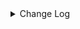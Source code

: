 <details><summary> Change Log </summary>

| Change | Commit | Version |
| --- | --- | --- |
|[Feature][Connector-JDBC] Supprot read Oracle BLOB data as string instead of bytes (#9305)|https://github.com/apache/seatunnel/commit/454a88f81a|2.3.11|
|[Fix][Connector-jdbc] Fix postgresql sink trying to update unique key (#9293) (#9298)|https://github.com/apache/seatunnel/commit/d0c1de8357|2.3.11|
|[Fix][Connector-V2] Fix oceanbase mysql jdbc sink create statement error (#9267)|https://github.com/apache/seatunnel/commit/79f8125ea6|2.3.11|
|[Feature][Transform] Support define sink column type (#9114)|https://github.com/apache/seatunnel/commit/ab7119e507|2.3.11|
|[Feature][Checkpoint] Add check script for source/sink state class serialVersionUID missing (#9118)|https://github.com/apache/seatunnel/commit/4f5adeb1c7|2.3.11|
|[Fix][API] Fixed not invoke the `SinkAggregatedCommitter`&#x27;s init method (#9070)|https://github.com/apache/seatunnel/commit/df0d11d632|2.3.11|
|[Fix][Connector-V2] Fix SqlServer create table when database with dot (#9007)|https://github.com/apache/seatunnel/commit/e09445c789|2.3.11|
|[Fix][Connector-V2][OceanBase] oceanbase vector support simple vector index (#9072)|https://github.com/apache/seatunnel/commit/4140cd1d8f|2.3.11|
|[Improve][Connector-V2] Optimize dialect selection in jdbc (#8820)|https://github.com/apache/seatunnel/commit/92c62c5e63|2.3.11|
|[Fix][JDBC] fix jdbc default connection parameter invalid (#8185)|https://github.com/apache/seatunnel/commit/f85eb78b37|2.3.11|
|[Hotfix][Jdbc] Fix mysql tinyint(1) type mapping for TypeMapper (#9012)|https://github.com/apache/seatunnel/commit/5f85d7668a|2.3.11|
|[Feature][Jdbc] Add String type column split Support by charset-based splitting algorithm (#9002)|https://github.com/apache/seatunnel/commit/dbe41e74cd|2.3.11|
|[Fix][Paimon] nullable and comment attribute was lost during automatic table creation (#9020)|https://github.com/apache/seatunnel/commit/eb54fdd52c|2.3.11|
|[Fix][Connector-JDBC] Fix JDBC driver selection for data source connections (#8986)|https://github.com/apache/seatunnel/commit/a5aafa7301|2.3.11|
|[Improve][Jdbc] Upgrade sap-hana driver from 2.14.7 to 2.23.10 (#9013)|https://github.com/apache/seatunnel/commit/9ba9f169be|2.3.11|
|[Feature][Jdbc] Support sink ddl for sqlserver #8114 (#8936)|https://github.com/apache/seatunnel/commit/30aa485b38|2.3.10|
|[Fix][Connector-V2] Fix parse SqlServer JDBC Url error (#8784)|https://github.com/apache/seatunnel/commit/373d2162d3|2.3.10|
|[Improve][Jdbc] Support upsert for opengauss (#8627)|https://github.com/apache/seatunnel/commit/56110bf392|2.3.10|
|[Improve][Jdbc] Remove useless utils. (#8793)|https://github.com/apache/seatunnel/commit/36a7533e85|2.3.10|
|[Improve][Jdbc] Improve catalog connection cache (#8626)|https://github.com/apache/seatunnel/commit/6205065b25|2.3.10|
|[Fix][Connector-V2] Fix jdbc sink statement buffer wrong time to clear (#8653)|https://github.com/apache/seatunnel/commit/cf35eecdfc|2.3.10|
|[Feature][Jdbc] Support sink ddl for dameng (#8380)|https://github.com/apache/seatunnel/commit/5ff3427428|2.3.10|
|[Improve] restruct connector common options (#8634)|https://github.com/apache/seatunnel/commit/f3499a6eeb|2.3.10|
|[Improve][Jdbc] Remove oracle &#x27;v$database&#x27; query (#8571)|https://github.com/apache/seatunnel/commit/3cf09f61ca|2.3.10|
|[Fix] [Connector-V2] Postgres support for multiple primary keys (#8526)|https://github.com/apache/seatunnel/commit/04db40d973|2.3.10|
|[Feature][JDBC source] pg support char types (#8420)|https://github.com/apache/seatunnel/commit/776ac94478|2.3.9|
|[Feature][Jdbc] Support sink ddl for postgresql (#8276)|https://github.com/apache/seatunnel/commit/353bbd21a1|2.3.9|
|[Feature][Connector-V2] Support the jdbc connector for highgo db (#8282)|https://github.com/apache/seatunnel/commit/aa381cbfb4|2.3.9|
|[Improve][Jdbc] Support nvarchar in dm (#8270)|https://github.com/apache/seatunnel/commit/2f1c54ee2e|2.3.9|
|[Improve][Connector-v2] Use regex to match filedName placeholders in jdbc sink (#8222)|https://github.com/apache/seatunnel/commit/c02d4fed36|2.3.9|
|[Improve][Connector-V2] Support read comment when jdbc dialect without catalog (#8196)|https://github.com/apache/seatunnel/commit/567cd54de5|2.3.9|
|[Improve][Connector-V2] The interface supports jdbc respects the target database field type (#8031)|https://github.com/apache/seatunnel/commit/1de056a9a4|2.3.9|
|[Improve][dist]add shade check rule (#8136)|https://github.com/apache/seatunnel/commit/51ef800016|2.3.9|
|[Improve][Jdbc] Improve ddl write validate (#8158)|https://github.com/apache/seatunnel/commit/9cdaacddd9|2.3.9|
|[Feature][Jdbc] Add Jdbc default dialect for all jdbc series database without dialect (#8132)|https://github.com/apache/seatunnel/commit/399eabcd3f|2.3.9|
|[Improve][Jdbc] Refactor ddl change (#8134)|https://github.com/apache/seatunnel/commit/e1f0a238f7|2.3.9|
|[Feature][Core] Rename `result_table_name`/`source_table_name` to `plugin_input/plugin_output` (#8072)|https://github.com/apache/seatunnel/commit/c7bbd322db|2.3.9|
|[Improve][Connector-V2] Improve schema evolution on column insert after for mysql-jdbc (#8017)|https://github.com/apache/seatunnel/commit/3fb05da365|2.3.9|
|[Feature][Core] Support cdc task ddl restore for zeta (#7463)|https://github.com/apache/seatunnel/commit/8e322281ed|2.3.9|
|[Feature][transform] transform support explode (#7928)|https://github.com/apache/seatunnel/commit/132278c06a|2.3.9|
|[Feature][Connector-v2] Support schema evolution for Oracle connector (#7908)|https://github.com/apache/seatunnel/commit/79406bcc2f|2.3.9|
|[Improve][Connector-V2] Improve jdbc merge table from path and query when type is decimal (#7917)|https://github.com/apache/seatunnel/commit/8baa012ced|2.3.9|
|[Fix][Connector-V2] Fix hana type loss of precision (#7912)|https://github.com/apache/seatunnel/commit/18dcca36cd|2.3.9|
|[Feature][Connector-V2] Jdbc DB2 support upsert SQL  (#7879)|https://github.com/apache/seatunnel/commit/139919334d|2.3.9|
|[Improve][Jdbc] Optimize index name conflicts when create table for postgresql (#7875)|https://github.com/apache/seatunnel/commit/312ee866fb|2.3.9|
|[Improve][Jdbc] Support postgresql inet type. (#7820)|https://github.com/apache/seatunnel/commit/25b68b3623|2.3.9|
|[Fix][Connector-V2]Oceanbase vector database is added as the source server (#7832)|https://github.com/apache/seatunnel/commit/258f931765|2.3.9|
|[Feature][connector-v2]Support opengauss jdbc connnector using opengauss driver. (#7622)|https://github.com/apache/seatunnel/commit/bbf643772e|2.3.9|
|[Improve][Jdbc] Support save mode for the sink of jdbc-dm (#7814)|https://github.com/apache/seatunnel/commit/b87d732c81|2.3.9|
|[Feature][Restapi] Allow metrics information to be associated to logical plan nodes (#7786)|https://github.com/apache/seatunnel/commit/6b7c53d03c|2.3.9|
|[Feature][Connector-V2] SqlServer support user-defined type (#7706)|https://github.com/apache/seatunnel/commit/fb89033273|2.3.8|
|[Hotfix][CDC] Fix ddl duplicate execution error when config multi_table_sink_replica (#7634)|https://github.com/apache/seatunnel/commit/23ab3edbbb|2.3.8|
|[Feature][Connector-Paimon] Support dynamic bucket splitting improves Paimon writing efficiency (#7335)|https://github.com/apache/seatunnel/commit/bc0326cba8|2.3.8|
|[Fix][Connector-V2] Fix jdbc test case failed (#7690)|https://github.com/apache/seatunnel/commit/4f5d27f625|2.3.8|
|[Improve][Jdbc] Jdbc truncate table should check table not database (#7654)|https://github.com/apache/seatunnel/commit/0c0eb7e41b|2.3.8|
|[Feature][Connector-V2] jdbc saphana source tablepath support view and  synonym (#7670)|https://github.com/apache/seatunnel/commit/7e0c20a488|2.3.8|
|[Fix][Connector-v2] Throw Exception in sql query for JdbcCatalog in table or db exists query (#7651)|https://github.com/apache/seatunnel/commit/70ec59ce0e|2.3.8|
|[Fix][JDBC] Fix starrocks jdbc dialect catalog conflict with starrocks connector (#7578)|https://github.com/apache/seatunnel/commit/020aab422e|2.3.8|
|[Feature] Support tidb cdc connector source #7199 (#7477)|https://github.com/apache/seatunnel/commit/87ec786bd6|2.3.8|
|[bugfix] fix oracle query table length (#7627)|https://github.com/apache/seatunnel/commit/2e002ce09b|2.3.8|
|[Hotfix][Connector-v2] Fix the NullPointerException for jdbc oracle which used the table_list (#7544)|https://github.com/apache/seatunnel/commit/555028217a|2.3.8|
|[Improve][Connector-v2] Support mysql 8.1/8.2/8.3 for jdbc (#7530)|https://github.com/apache/seatunnel/commit/657fe69b26|2.3.8|
|[Improve][Connector-v2] Release resource in closeStatements even exception occurred in executeBatch (#7533)|https://github.com/apache/seatunnel/commit/590f7d110d|2.3.8|
|[Fix][Connector-V2] Fix jdbc query sql can not get table path (#7484)|https://github.com/apache/seatunnel/commit/8e0ca8f725|2.3.8|
|[Feature][Connector-V2] Add `decimal_type_narrowing` option in jdbc (#7461)|https://github.com/apache/seatunnel/commit/696f2948fa|2.3.8|
|[Improve][Connector-V2] update vectorType (#7446)|https://github.com/apache/seatunnel/commit/1bba72385b|2.3.8|
|[Improve][API] Move catalog open to SaveModeHandler (#7439)|https://github.com/apache/seatunnel/commit/8c2c5c79a1|2.3.8|
|[FIX][E2E]Modify the OceanBase test case to the latest imageChange image (#7452)|https://github.com/apache/seatunnel/commit/6abb83deab|2.3.8|
|[Feature][Connector-V2][OceanBase] Support vector types on OceanBase (#7375)|https://github.com/apache/seatunnel/commit/a6b188d552|2.3.8|
|[Improve][Connector-V2] Remove system table limit (#7391)|https://github.com/apache/seatunnel/commit/adf888e008|2.3.8|
|[Fix] Fix oracle sample data from column error (#7340)|https://github.com/apache/seatunnel/commit/2130e0d5ad|2.3.8|
|[Improve][Connector-V2] Close all ResultSet after used (#7389)|https://github.com/apache/seatunnel/commit/853e973212|2.3.8|
|[Hotifx][Jdbc] Fix MySQL unsupport &#x27;ZEROFILL&#x27; column type (#7407)|https://github.com/apache/seatunnel/commit/7130382123|2.3.8|
|[Improvement] add starrocks jdbc dialect (#7294)|https://github.com/apache/seatunnel/commit/b5140f598e|2.3.8|
|[Hotfix][Connector] Fix jdbc compile error (#7359)|https://github.com/apache/seatunnel/commit/2769ed5029|2.3.7|
|[Fix][Connector-V2][OceanBase] Remove OceanBase catalog&#x27;s dependency on mysql driver (#7311)|https://github.com/apache/seatunnel/commit/3130ae089e|2.3.7|
|[Improve][Jdbc] Skip all index when auto create table to improve performance of write (#7288)|https://github.com/apache/seatunnel/commit/dc3c23981b|2.3.7|
|[Improve][Jdbc] Remove MysqlType references in JdbcDialect (#7333)|https://github.com/apache/seatunnel/commit/16eeb1c123|2.3.7|
|[Improve][Jdbc] Merge user config primary key when create table (#7313)|https://github.com/apache/seatunnel/commit/819c685651|2.3.7|
|[Improve][Connector-v2] Optimize the way of databases and tables are checked for existence (#7261)|https://github.com/apache/seatunnel/commit/f012b2a6f0|2.3.7|
|[Feature][Jdbc] Support hive compatibleMode add inceptor dialect (#7262)|https://github.com/apache/seatunnel/commit/31e59cdf82|2.3.6|
|[Improve][Connector-v2] Optimize the count table rows for jdbc-oracle and oracle-cdc (#7248)|https://github.com/apache/seatunnel/commit/0d08b20061|2.3.6|
|[Feature][Core] Support using upstream table placeholders in sink options and auto replacement (#7131)|https://github.com/apache/seatunnel/commit/c4ca74122c|2.3.6|
|[Fix] Fix Hana type converter decimal scale is 0 convert to int error (#7167)|https://github.com/apache/seatunnel/commit/6e33a97c86|2.3.6|
|[Improve][Jdbc] Support write unicode text into sqlserver (#7159)|https://github.com/apache/seatunnel/commit/e44e8b93bc|2.3.6|
|[Improve][Jdbc] Remove user info in catalog-table options (#7178)|https://github.com/apache/seatunnel/commit/4e001be25c|2.3.6|
|[Improve][connector-v2-jdbc-mysql] Add support for MySQL 8.4 (#7151)|https://github.com/apache/seatunnel/commit/dbdbdf015b|2.3.6|
|[Feature][Connector-V2] Support jdbc hana catalog and type convertor (#6950)|https://github.com/apache/seatunnel/commit/d663398739|2.3.6|
|[Improve] Change catalog table log to debug level (#7136)|https://github.com/apache/seatunnel/commit/b111d2f843|2.3.6|
|[Improve][Connector-V2] Support schema evolution for mysql-cdc and mysql-jdbc (#6929)|https://github.com/apache/seatunnel/commit/cf91e51fc7|2.3.6|
|[connector-jdbc][bugfix] fix sqlServer create table comment special string bug (#7024)|https://github.com/apache/seatunnel/commit/403564db13|2.3.6|
|[bugfix] fix pgsql create table comment special string bug (#7022)|https://github.com/apache/seatunnel/commit/9fe844f62a|2.3.6|
|[connector-jdbc][bugfix] fix oracle create table comment special string bug (#7012)|https://github.com/apache/seatunnel/commit/a9e0f67873|2.3.6|
|[bugfix] fix mysql create table comment special string bug (#6998)|https://github.com/apache/seatunnel/commit/904e9cf785|2.3.6|
|[Improve][[Jdbc]sink sql support custom field.(#6515) (#6525)|https://github.com/apache/seatunnel/commit/ef3e61dbc4|2.3.6|
|[Feature][Jdbc] Support redshift catalog (#6992)|https://github.com/apache/seatunnel/commit/8d5cbcee74|2.3.6|
|[Improve][Connector-V2] Clean key name in catalog table (#6942)|https://github.com/apache/seatunnel/commit/a399ef48c6|2.3.6|
|[Improve][Zeta] Move SaveMode behavior to master (#6843)|https://github.com/apache/seatunnel/commit/80cf91318d|2.3.6|
|[Improve][Jdbc] Quotes the identifier for table path (#6951)|https://github.com/apache/seatunnel/commit/d70ec61f35|2.3.6|
|[Hotfix][Jdbc] Fix oracle savemode create table (#6651)|https://github.com/apache/seatunnel/commit/4b6c13e8fc|2.3.6|
|[Improve][JDBC Source] Fix Split can not be cancel (#6825)|https://github.com/apache/seatunnel/commit/ee3b7c3723|2.3.6|
|[Feature][Doris] Add Doris type converter (#6354)|https://github.com/apache/seatunnel/commit/5189991843|2.3.6|
|[Hotfix][Jdbc/CDC] Fix postgresql uuid type in jdbc read (#6684)|https://github.com/apache/seatunnel/commit/868ba4d7c7|2.3.6|
|[Improve][Connector] Add some sqlserver IDENTITY type for catalog (#6822)|https://github.com/apache/seatunnel/commit/f698396555|2.3.6|
|[Feature][Jdbc] Support the jdbc connector for InterSystems IRIS (#6797)|https://github.com/apache/seatunnel/commit/46600969bb|2.3.6|
|[Fix][MySQL]: Fix MySqlTypeConverter could not be instantiated (#6781)|https://github.com/apache/seatunnel/commit/a5609d600e|2.3.6|
|[Hotfix][Jdbc] Fix table/query columns order merge for jdbc catalog (#6771)|https://github.com/apache/seatunnel/commit/df1954d520|2.3.6|
|[Fix] Fix Oracle type converter handle negative scale in number type (#6758)|https://github.com/apache/seatunnel/commit/6d710690c5|2.3.6|
|[Improve][mysql-cdc] Support mysql 5.5 versions (#6710)|https://github.com/apache/seatunnel/commit/058f5594a3|2.3.6|
|[Improve][Jdbc] Add quote identifier for sql (#6669)|https://github.com/apache/seatunnel/commit/849d748d3d|2.3.5|
|[Improve][Jdbc] Increase tyepe converter when auto creating tables (#6617)|https://github.com/apache/seatunnel/commit/cc660206d8|2.3.5|
|[feature][connector-v2] add xugudb connector (#6561)|https://github.com/apache/seatunnel/commit/80f392afbb|2.3.5|
|[Hotfix] Fix DEFAULT TABLE problem (#6352)|https://github.com/apache/seatunnel/commit/cdb1856e84|2.3.5|
|[Improve] Improve MultiTableSinkWriter prepare commit performance (#6495)|https://github.com/apache/seatunnel/commit/2086b0e8a6|2.3.5|
|[Improve][JDBC] Optimized code style for getting jdbc field types (#6583)|https://github.com/apache/seatunnel/commit/ddca95f32c|2.3.5|
|[Improve] Add SaveMode log of process detail (#6375)|https://github.com/apache/seatunnel/commit/b0d70ce224|2.3.5|
|[Improve][Jdbc] Support custom case-sensitive config for dameng (#6510)|https://github.com/apache/seatunnel/commit/d6dcb03bf3|2.3.5|
|feat: jdbc support copy in statement. (#6443)|https://github.com/apache/seatunnel/commit/ca4a65fc00|2.3.5|
|[Improve][Jdbc] Using varchar2 datatype store string in oracle (#6392)|https://github.com/apache/seatunnel/commit/14405fa8d4|2.3.5|
|[Improve][API] Unify type system api(data &amp; type) (#5872)|https://github.com/apache/seatunnel/commit/b38c7edcc9|2.3.5|
|Fix Jdbc sink target table name error (#6269)|https://github.com/apache/seatunnel/commit/2f62235e38|2.3.4|
|[Improve][JDBC] Use PreparedStatement to sample data from column (#6242)|https://github.com/apache/seatunnel/commit/bd0e66d533|2.3.4|
|[Improve][JDBC-sink] Improve query Approximate Total Row Count of a Table (#5972)|https://github.com/apache/seatunnel/commit/8156036a2f|2.3.4|
|[Feature][JDBC、CDC] Support Short and Byte Type in spliter (#6027)|https://github.com/apache/seatunnel/commit/6f8d0a5040|2.3.4|
|[Improve] Support `int identity` type in sql server (#6186)|https://github.com/apache/seatunnel/commit/1a8da1c843|2.3.4|
|[Bugfix][JDBC、CDC] Fix Spliter Error in Case of Extensive Duplicate Data (#6026)|https://github.com/apache/seatunnel/commit/635c24e8b2|2.3.4|
| [Feature][Connector-V2][Postgres-cdc]Support for Postgres cdc (#5986)|https://github.com/apache/seatunnel/commit/97438b9402|2.3.4|
|Add date type and float type column split support (#6160)|https://github.com/apache/seatunnel/commit/b9a62e5c3f|2.3.4|
|[Improve] Extend `SupportResourceShare` to spark/flink (#5847)|https://github.com/apache/seatunnel/commit/c69da93b87|2.3.4|
|[Feature] Support `uuid` in postgres jdbc (#6185)|https://github.com/apache/seatunnel/commit/f56855098b|2.3.4|
|[Feature][Connector-V2][Oracle-cdc]Support for oracle cdc (#5196)|https://github.com/apache/seatunnel/commit/aaef22b31b|2.3.4|
|[Feature][Connector] update pgsql catalog for save mode (#6080)|https://github.com/apache/seatunnel/commit/84ce516929|2.3.4|
|[Hotfix][Jdbc] Fix dameng catalog query table sql (#6141)|https://github.com/apache/seatunnel/commit/413fa74500|2.3.4|
|[improve][catalog-postgres] Improve get column sql compatibility (#5664)|https://github.com/apache/seatunnel/commit/23ce592ad2|2.3.4|
|[Feature][Connector] update oracle catalog for save mode (#6092)|https://github.com/apache/seatunnel/commit/dfbf92769c|2.3.4|
|[Feature][Connectors-V2][Jdbc] Supports Sqlserver Niche Data Types (#6122)|https://github.com/apache/seatunnel/commit/6673f6f771|2.3.4|
|[Improve][Connector-V2][Jdbc] Shade hikari in jdbc connector (#6116)|https://github.com/apache/seatunnel/commit/dd698c95bf|2.3.4|
|[Feature][Connector] update sqlserver catalog for save mode (#6086)|https://github.com/apache/seatunnel/commit/edcaacecb1|2.3.4|
|[Feature][Connector-V2][PostgresSql] add JDBC source support string type as partition key (#6079)|https://github.com/apache/seatunnel/commit/3522eb157c|2.3.4|
|[Hotfix][Jdbc] Fix jdbc setFetchSize error (#6005)|https://github.com/apache/seatunnel/commit/d41af8a6ed|2.3.4|
|Support using multiple hadoop account (#5903)|https://github.com/apache/seatunnel/commit/d69d88d1aa|2.3.4|
|[Feature] Add unsupported datatype check for all catalog (#5890)|https://github.com/apache/seatunnel/commit/b9791285a0|2.3.4|
|[Hotfix][Split] Fix split key not support BigInteger type|https://github.com/apache/seatunnel/commit/5adf5d2b9a|2.3.4|
|[Improve] Replace SeaTunnelRowType with TableSchema in the JdbcRowConverter|https://github.com/apache/seatunnel/commit/1cc1b1b8cd|2.3.4|
|[Hotfix][Jdbc] Fix cdc updates were not filtering same primary key (#5923)|https://github.com/apache/seatunnel/commit/38d3b85814|2.3.4|
|[Improve]Change System.out.println to log output. (#5912)|https://github.com/apache/seatunnel/commit/bbedb07a9c|2.3.4|
|[Bug] Fix Hive-Jdbc use krb5 overwrite kerberosKeytabPath (#5891)|https://github.com/apache/seatunnel/commit/f0b6092c15|2.3.4|
|Reduce the time cost of getCatalogTable in jdbc (#5908)|https://github.com/apache/seatunnel/commit/51a3737578|2.3.4|
|[Improve] Improve Jdbc connector error message when datatype unsupported (#5864)|https://github.com/apache/seatunnel/commit/69f79af3a4|2.3.4|
|[Improve] Rename `getCountSql` to `getExistDataSql` (#5838)|https://github.com/apache/seatunnel/commit/2233b3a381|2.3.4|
|[Fix] Fix read from Oracle Date type value lose time (#5814)|https://github.com/apache/seatunnel/commit/2d704e36bd|2.3.4|
|[Improve][JdbcSource] Optimize catalog-table metadata merge logic (#5828)|https://github.com/apache/seatunnel/commit/7d8028a60b|2.3.4|
|[Improve][Common] Introduce new error define rule (#5793)|https://github.com/apache/seatunnel/commit/9d1b2582b2|2.3.4|
|[Feature][Hive JDBC Source] Support Hive JDBC Source Connector (#5424)|https://github.com/apache/seatunnel/commit/a64e177d06|2.3.4|
|[Improve] Remove use `SeaTunnelSink::getConsumedType` method and mark it as deprecated (#5755)|https://github.com/apache/seatunnel/commit/8de7408100|2.3.4|
|[Improve][Connector] Add field name to `DataTypeConvertor` to improve error message (#5782)|https://github.com/apache/seatunnel/commit/ab60790f0d|2.3.4|
|[Feature][Oracle] Support XMLTYPE data integration #5716 (#5723)|https://github.com/apache/seatunnel/commit/620f081adb|2.3.4|
|[Fix] Fix Postgres create table test case failed (#5778)|https://github.com/apache/seatunnel/commit/b98b6bcee3|2.3.4|
|[Improve][Jdbc] Fix database identifier (#5756)|https://github.com/apache/seatunnel/commit/dbfc8a670a|2.3.4|
|[Fix] Fix PG will not create index when using auto create table #5721|https://github.com/apache/seatunnel/commit/e5fd88dbe7|2.3.4|
|[Improve] Remove all useless `prepare`, `getProducedType` method (#5741)|https://github.com/apache/seatunnel/commit/ed94fffbb9|2.3.4|
|[feature][connector-jdbc]Add Save Mode function and Connector-JDBC (MySQL) connector has been realized (#5663)|https://github.com/apache/seatunnel/commit/eff17ccbe5|2.3.4|
|[Bug] [connector-jdbc] Nullable Column source have null data could be unexpected results. (#5560)|https://github.com/apache/seatunnel/commit/3f429e1f0a|2.3.4|
|[Improve] Add default implement for `SeaTunnelSink::setTypeInfo` (#5682)|https://github.com/apache/seatunnel/commit/86cba87450|2.3.4|
|[BUG][Connector-V2][Jdbc] support postgresql xml type  (#5724)|https://github.com/apache/seatunnel/commit/5f5d4da13f|2.3.4|
|[Improve][E2E][Jdbc] Enable IT case for Oceanbase Mysql mode (#5697)|https://github.com/apache/seatunnel/commit/879c2aa07c|2.3.4|
|[Feature][Jdbc] Support read multiple tables (#5581)|https://github.com/apache/seatunnel/commit/33fa8ff248|2.3.4|
|[Feature] Support multi-table sink (#5620)|https://github.com/apache/seatunnel/commit/81ac173189|2.3.4|
|[Improve] Remove catalog tag for config file (#5645)|https://github.com/apache/seatunnel/commit/dc509aa080|2.3.4|
|[Feature][Jdbc] Supporting more ways to configure connection parameters. (#5388)|https://github.com/apache/seatunnel/commit/d31e9478f7|2.3.4|
|[Feature][Connector-V2][Jdbc] Add OceanBase catalog (#5439)|https://github.com/apache/seatunnel/commit/cd4b7ff7d2|2.3.4|
|[BUGFIX][Catalog] oracle catalog create table repeat and oracle pg null point (#5517)|https://github.com/apache/seatunnel/commit/103da931f3|2.3.4|
|Support config column/primaryKey/constraintKey in schema (#5564)|https://github.com/apache/seatunnel/commit/eac76b4e50|2.3.4|
|[Improve] Refactor CatalogTable and add `SeaTunnelSource::getProducedCatalogTables` (#5562)|https://github.com/apache/seatunnel/commit/41173357f8|2.3.4|
|[Feature][Jdbc] Add Dameng catalog (#5451)|https://github.com/apache/seatunnel/commit/c23070919c|2.3.4|
|[Feature] Add tidb datatype convertor (#5440)|https://github.com/apache/seatunnel/commit/61391bda9f|2.3.4|
|[Feature][Connector-V2]  jdbc connector supports Kingbase database (#4803)|https://github.com/apache/seatunnel/commit/9538567159|2.3.4|
|[Feature][Catalog] Catalog add Case Conversion Definition (#5328)|https://github.com/apache/seatunnel/commit/7b5b28bdbe|2.3.4|
|[Feature][Jdbc] Jdbc database support identifier (#5089)|https://github.com/apache/seatunnel/commit/38b6d6e4bb|2.3.4|
|[Improve][Connector-v2][Jdbc] Refactor AbstractJdbcCatalog (#5096)|https://github.com/apache/seatunnel/commit/dde3104f76|2.3.4|
|[Improve][CheckStyle] Remove useless &#x27;SuppressWarnings&#x27; annotation of checkstyle. (#5260)|https://github.com/apache/seatunnel/commit/51c0d709ba|2.3.4|
|[Hotfix] Fix com.google.common.base.Preconditions to seatunnel shade one (#5284)|https://github.com/apache/seatunnel/commit/ed5eadcf73|2.3.3|
|[bug][jdbc][oracle]Fix the Oracle number type mapping problem (#5209)|https://github.com/apache/seatunnel/commit/9d3c3de90d|2.3.3|
|[BUG][Connector-V2][Jdbc] support postgresql json type  (#5194)|https://github.com/apache/seatunnel/commit/7a862d14b7|2.3.3|
|[Improve] [Connector-V2] Remove scheduler in JDBC sink #4736 (#5168)|https://github.com/apache/seatunnel/commit/3b0a393145|2.3.3|
|[CI] Split updated modules integration test for part 5 (#5208)|https://github.com/apache/seatunnel/commit/18f14d6087|2.3.3|
|[Bug] [connector-v2] PostgreSQL versions below 9.5 are compatible use cdc sync problem (#5120)|https://github.com/apache/seatunnel/commit/9af696a1dd|2.3.3|
|[Improve][Connector-v2][Jdbc]  check url not null throw friendly message (#5097)|https://github.com/apache/seatunnel/commit/b0815f2a95|2.3.3|
|[Feature][Catalog] Add JDBC Catalog auto create table (#4917)|https://github.com/apache/seatunnel/commit/63eb137671|2.3.3|
|[Feature][CDC] Support tables without primary keys (with unique keys) (#163) (#5150)|https://github.com/apache/seatunnel/commit/32b7f2b690|2.3.3|
|[Hotfix][Connector][Jdbc] Fix the problem of JdbcOutputFormat database connection leak (#4802)|https://github.com/apache/seatunnel/commit/4cc10e83e7|2.3.3|
|[Feature][JDBC Sink] Add DM upsert support (#5073)|https://github.com/apache/seatunnel/commit/5e8d982e25|2.3.3|
|[Improve] Improve savemode api (#4767)|https://github.com/apache/seatunnel/commit/4acd370d48|2.3.3|
|[Feature][Connector-V2] JDBC source support string type as partition key (#4947)|https://github.com/apache/seatunnel/commit/d1d2677658|2.3.3|
|[Feature][Connector-V2][Jdbc] Add oceanbase dialect factory (#4989)|https://github.com/apache/seatunnel/commit/7ba11cecdf|2.3.3|
|Fix XA Transaction bug (#5020)|https://github.com/apache/seatunnel/commit/852fe104bc|2.3.3|
|[Improve][CDC]Remove  driver for cdc connector (#4952)|https://github.com/apache/seatunnel/commit/b65f40c3c9|2.3.3|
|[Improve] Documentation and partial word optimization. (#4936)|https://github.com/apache/seatunnel/commit/6e8de0e2a6|2.3.3|
|[Improve][Connector-V2][Jdbc-Source] Support for Decimal types as splict keys  (#4634)|https://github.com/apache/seatunnel/commit/d56bb1ba1c|2.3.3|
|[Bugfix][zeta] Fix the deadlock issue with JDBC driver loading (#4878)|https://github.com/apache/seatunnel/commit/c30a2a1b1c|2.3.2|
|[Hotfix][Jdbc] Fix XA DataSource crash(Oracle/Dameng/SqlServer) (#4866)|https://github.com/apache/seatunnel/commit/bde19b6377|2.3.2|
|[Feature][Connector-v2] Add Snowflake Source&amp;Sink connector (#4470)|https://github.com/apache/seatunnel/commit/06c59a25f3|2.3.2|
|[Hotfix][Connector-V2][Jdbc] Fix the error of extracting primary key column in sink (#4815)|https://github.com/apache/seatunnel/commit/0eff3aeed0|2.3.2|
|[Hotfix][Connector][Jdbc] Fix reconnect throw close statement exception (#4801)|https://github.com/apache/seatunnel/commit/ea3bc1a673|2.3.2|
|[Hotfix][Connector][Jdbc] Fix sqlserver system table case sensitivity (#4806)|https://github.com/apache/seatunnel/commit/2ca7426d22|2.3.2|
|[Hotfix][Jdbc][Oracle] Fix oracle sql table identifier (#4754)|https://github.com/apache/seatunnel/commit/84cb51ff83|2.3.2|
|[Improve][Jdbc] Populate primary key when jdbc sink is created using CatalogTable (#4755)|https://github.com/apache/seatunnel/commit/4af3bf9015|2.3.2|
|[Feature][PostgreSQL-jdbc] Supports GEOMETRY data type for PostgreSQL… (#4673)|https://github.com/apache/seatunnel/commit/a5af4d9b6e|2.3.2|
|[Improve][Core] Add check of sink and source config to avoid null pointer exception. (#4734)|https://github.com/apache/seatunnel/commit/8f66ce96cb|2.3.2|
|[Hotfix][JDBC-SINK] Fix TiDBCatalog without open (#4718)|https://github.com/apache/seatunnel/commit/34a7f3eaa4|2.3.2|
|[Feature][E2E] Add mysql-cdc e2e testcase (#4639)|https://github.com/apache/seatunnel/commit/87001dfd16|2.3.2|
|[Hotfix][JDBC Sink] Fix JDBC Sink oom bug (#4690)|https://github.com/apache/seatunnel/commit/08b6f992aa|2.3.2|
|Improve the option rule for jdbc sink (#4694)|https://github.com/apache/seatunnel/commit/a6b3704414|2.3.2|
|[feature][catalog] Support for multiplexing connections (#4550)|https://github.com/apache/seatunnel/commit/41277d7f78|2.3.2|
|[Bugfix][Jdbc-Mysql Mysql-CDC] Fix MySQL BIT type incorrectly converted to Boolean type (#4671)|https://github.com/apache/seatunnel/commit/89b0099ff4|2.3.2|
|[Hotfix][Jdbc[SqlServer] Fix sqlserver jdbc url parse (#4697)|https://github.com/apache/seatunnel/commit/b24c3226ec|2.3.2|
|Revert &quot;[Improve][Catalog] refactor catalog (#4540)&quot; (#4628)|https://github.com/apache/seatunnel/commit/2d1933195d|2.3.2|
|[Feature][Connector][Jdbc] Add DataTypeConvertor for JDBC-Postgres (#4575)|https://github.com/apache/seatunnel/commit/91f5125976|2.3.2|
|[Improve][Catalog] refactor catalog (#4540)|https://github.com/apache/seatunnel/commit/b0a701cb83|2.3.2|
|[Bug] [JDBC Source] fix split exception when source table is empty (#4570)|https://github.com/apache/seatunnel/commit/c73b9331ce|2.3.2|
|[Feature][Connector][Jdbc] Add vertica connector. (#4303)|https://github.com/apache/seatunnel/commit/e6b4f98721|2.3.2|
|[Hotfix][Catalog] Filter out unavailable constrain keys (#4557)|https://github.com/apache/seatunnel/commit/5e5859546a|2.3.2|
|[Hotfix][Connector-V2][Jdbc] Simple sql has the highest priority (#4548)|https://github.com/apache/seatunnel/commit/74d4d24858|2.3.2|
|[Improve][Connector-V2][Jdbc] Jdbc source supports factory SPI (#4264)|https://github.com/apache/seatunnel/commit/a97f33797d|2.3.2|
|[Jdbc][Chore] improve the exception message when primary key not found in row (#4474)|https://github.com/apache/seatunnel/commit/06fa850da9|2.3.2|
|[hotfix][JDBC] Fix the table name is not automatically obtained when multiple tables (#4514)|https://github.com/apache/seatunnel/commit/c84d6f8d11|2.3.2|
|[Chore][Jdbc] add the log for sql and update some style (#4475)|https://github.com/apache/seatunnel/commit/a9e6503045|2.3.2|
|[Hotfix][Connector-V2][Jdbc] Set default value to false of JdbcOption: generate_sink_sql (#4471)|https://github.com/apache/seatunnel/commit/7da11c2f44|2.3.2|
|[feature][jdbc][TiDB] add TiDB catalog (#4438)|https://github.com/apache/seatunnel/commit/9a32db6fc0|2.3.2|
|[Hotfix][Connector] Fix sqlserver catalog (#4441)|https://github.com/apache/seatunnel/commit/8540c7f9f3|2.3.2|
|[Feature][CDC][SqlServer] Support multi-table read (#4377)|https://github.com/apache/seatunnel/commit/c4e3f2dc03|2.3.2|
|[Improve][JdbcSink]Fix connection failure caused by connection timeout. (#4322)|https://github.com/apache/seatunnel/commit/e1f6d3b3fd|2.3.2|
|[Hotfix][Connector-V2][Jdbc] Field aliases are not supported in the query of jdbc source. (#4158) (#4210)|https://github.com/apache/seatunnel/commit/3d7ff831f9|2.3.1|
|Change file type to file_format_type in file source/sink (#4249)|https://github.com/apache/seatunnel/commit/973a2fae3c|2.3.1|
|Change redshift type to lowercase (#4248)|https://github.com/apache/seatunnel/commit/10447ae103|2.3.1|
|Add redshift datatype convertor (#4245)|https://github.com/apache/seatunnel/commit/b19011517f|2.3.1|
|[improve][zeta] fix zeta bugs|https://github.com/apache/seatunnel/commit/3a82e8b39f|2.3.1|
|[Improve] Support MySqlCatalog Use JDBC URL With Custom Suffix|https://github.com/apache/seatunnel/commit/210d0ff1f8|2.3.1|
|[hotfix] fixed jdbc IT error|https://github.com/apache/seatunnel/commit/dd20af0a9e|2.3.1|
|Merge branch &#x27;dev&#x27; into merge/cdc|https://github.com/apache/seatunnel/commit/4324ee1912|2.3.1|
|[Improve][Project] Code format with spotless plugin.|https://github.com/apache/seatunnel/commit/423b583038|2.3.1|
|[improve][jdbc] use ReadonlyConfig instead of Config (#4236)|https://github.com/apache/seatunnel/commit/c90c58e243|2.3.1|
|[Improve][Jdbc-sink] add database field to sink config (#4199)|https://github.com/apache/seatunnel/commit/ec368902f4|2.3.1|
|[improve][jdbc] Reduce jdbc options configuration (#4218)|https://github.com/apache/seatunnel/commit/ddd8f808b5|2.3.1|
|Fix mysql get default value (#4204)|https://github.com/apache/seatunnel/commit/6848434f2d|2.3.1|
|[hotfix][zeta] fix zeta multi-table parser error (#4193)|https://github.com/apache/seatunnel/commit/98f2ad0c19|2.3.1|
|[Improve] Remove AUTO_COMMIT To Optional In JDBC OptionRule (#4194)|https://github.com/apache/seatunnel/commit/9d088017a3|2.3.1|
|[Improve] [Connector-V2] [StarRocks] Starrocks Support Auto Create Table (#4177)|https://github.com/apache/seatunnel/commit/7e0008e6fb|2.3.1|
|[improve][catalog][jdbc] Add MySQL catalog factory (#4168)|https://github.com/apache/seatunnel/commit/95e3cbf875|2.3.1|
|[Improve][build] Give the maven module a human readable name (#4114)|https://github.com/apache/seatunnel/commit/d7cd601051|2.3.1|
|Add convertor factory (#4119)|https://github.com/apache/seatunnel/commit/cbdea45d95|2.3.1|
|Add ElasticSearch catalog (#4108)|https://github.com/apache/seatunnel/commit/9ee4d8394c|2.3.1|
|Add Kafka catalog (#4106)|https://github.com/apache/seatunnel/commit/34f1f21e48|2.3.1|
|[Improve][Project] Code format with spotless plugin. (#4101)|https://github.com/apache/seatunnel/commit/a2ab166561|2.3.1|
|Add DataTypeConvertor in Catalog (#4094)|https://github.com/apache/seatunnel/commit/840c3e5eb4|2.3.1|
|[Feature] [Catalog] Support create/drop table, create/drop database in catalog (#4075)|https://github.com/apache/seatunnel/commit/d8a0be84ca|2.3.1|
| [Bug][Connector-V2][Jdbc] Fixed no exception throwing problem (#3957)|https://github.com/apache/seatunnel/commit/6ab266e594|2.3.1|
|[Bug][CDC] Fix jdbc sink generate update sql (#3940)|https://github.com/apache/seatunnel/commit/233465d4e4|2.3.1|
|[Improve][JDBC] improve jdbc sink option (#3864)|https://github.com/apache/seatunnel/commit/768a9300e8|2.3.1|
|Fix Source Class Support Parallelism judge &amp; Add UT for it (#3878)|https://github.com/apache/seatunnel/commit/ce85a8c68b|2.3.1|
|[Feature][Connector] add get source method to all source connector (#3846)|https://github.com/apache/seatunnel/commit/417178fb84|2.3.1|
|[Feature][Connector-V2] Jdbc connector support SAP HANA. (#3017)|https://github.com/apache/seatunnel/commit/fe0180fab2|2.3.1|
|[Feature][API &amp; Connector &amp; Doc] add parallelism and column projection interface (#3829)|https://github.com/apache/seatunnel/commit/b9164b8ba1|2.3.1|
|[Improve][JDBC Connector]improve option rule (#3802)|https://github.com/apache/seatunnel/commit/139256741a|2.3.1|
|[Hotfix][Jdbc Sink] fix xa transaction commit failure on pipeline restore (#3809)|https://github.com/apache/seatunnel/commit/39dae4cfd9|2.3.1|
|[Improve][Connector-V2][JDBC] Add exactly-once for JDBC source connector (#3750)|https://github.com/apache/seatunnel/commit/5328e9d847|2.3.1|
|[Improve][Connector-v2] Remove unused options for jdbc source factory (#3794)|https://github.com/apache/seatunnel/commit/861004d309|2.3.1|
|[Feature][Connector-jdbc] Fix JDBC Connector Throw Exception Error. (#3796)|https://github.com/apache/seatunnel/commit/38646b11b8|2.3.1|
|[hotfix][ST-Engine] fix jdbc connector exactly-once null pointer (#3730)|https://github.com/apache/seatunnel/commit/0c5986fbec|2.3.0|
|[Improve][connector-jdbc] Add config item enable upsert by query (#3708)|https://github.com/apache/seatunnel/commit/e1f951f782|2.3.0|
|[Hotfix][connector-v2] fix SemanticXidGenerator#generateXid indexOutOfBounds #3701 (#3705)|https://github.com/apache/seatunnel/commit/f351ceaf4b|2.3.0|
|[Hotfix][Connector-V2][jdbc] fix jdbc connection reset bug (#3670)|https://github.com/apache/seatunnel/commit/6fe0e6aece|2.3.0|
|[Improve][Connector-V2][JDBC] Unified exception for JDBC source &amp; sink (#3598)|https://github.com/apache/seatunnel/commit/865ca2bba9|2.3.0|
|[Connector][JDBC]Support Redshift sink and source (#3615)|https://github.com/apache/seatunnel/commit/8d9d8638d2|2.3.0|
|[Improve][Connectors-V2][jdbc] Adapts to multiple versions of Flink #3589|https://github.com/apache/seatunnel/commit/e77fdbbef7|2.3.0|
|[Hotfix][OptionRule] Fix option rule about all connectors (#3592)|https://github.com/apache/seatunnel/commit/226dc6a119|2.3.0|
|[Feature][Connector-V2][Doris]Add Doris Source &amp; Sink connector (#3586)|https://github.com/apache/seatunnel/commit/3d46b79614|2.3.0|
|[Feature][Connector-V2][Teradata] Add Teradata Source And Sink Connector|https://github.com/apache/seatunnel/commit/3a095d30fd|2.3.0|
|[Feature][Connector-V2][JDBC] support sqlite Source &amp; Sink (#3089)|https://github.com/apache/seatunnel/commit/a73bb3e714|2.3.0|
|Bump postgresql in /seatunnel-connectors-v2/connector-jdbc (#3559)|https://github.com/apache/seatunnel/commit/c8dfdf3e46|2.3.0|
|[feature][connector][cdc] add SeaTunnelRowDebeziumDeserializeSchema (#3499)|https://github.com/apache/seatunnel/commit/ff44db116e|2.3.0|
|[JDBC] [ORACLE] Improve Oracle Type to SeaTunnel Type Mapping (#3486)|https://github.com/apache/seatunnel/commit/8fe0dda6e2|2.3.0|
|[JDBC] [Config] Add JDBC Fetch Size Config And Custom Postgres PrepareStatement (#3478)|https://github.com/apache/seatunnel/commit/d60a705f5d|2.3.0|
|[feature][connector][jdbc] expose configurable options in JDBC (#3410)|https://github.com/apache/seatunnel/commit/72b8a73cab|2.3.0|
|[feature][connector][jdbc] Support write cdc changelog event in jdbc sink (#3444)|https://github.com/apache/seatunnel/commit/b12a908f01|2.3.0|
|[Improve][Connector-v2][Jdbc] Add AutoCommit to jdbcConfig (#3453)|https://github.com/apache/seatunnel/commit/cfb1e97853|2.3.0|
|[Improve][Connector-v2] Unset AutoCommit default to true (#3451)|https://github.com/apache/seatunnel/commit/439f686d92|2.3.0|
|[Feature][connector-v2] add tablestore source and sink  (#3309)|https://github.com/apache/seatunnel/commit/ebebf0b633|2.3.0|
|Close jdbc connection after use. (#3358)|https://github.com/apache/seatunnel/commit/219fea517c|2.3.0|
|[Improve] [Engine] Improve Engine performance. (#3216)|https://github.com/apache/seatunnel/commit/7393c47327|2.3.0|
|[Bug][Connector-V2][JDBC]fix jdbc split bug (#3220)|https://github.com/apache/seatunnel/commit/40d67ab902|2.3.0|
|[Feature][Connector-V2][JDBC] Support DB2 Source &amp; Sink (#2410)|https://github.com/apache/seatunnel/commit/bf1ef69e84|2.3.0|
|update org.postgresql:postgresql 42.3.3 to 42.4.1 (#3097)|https://github.com/apache/seatunnel/commit/2852516490|2.3.0|
|[Feature][Connector-V2][Jdbc] support gbase 8a  (#3026)|https://github.com/apache/seatunnel/commit/dc6e85d06f|2.3.0-beta|
|[Bug] [sqlserver] timestamp convert exception (#3024)|https://github.com/apache/seatunnel/commit/99ac1a655e|2.3.0-beta|
|[Feature][Connector-V2] oracle connector (#2550)|https://github.com/apache/seatunnel/commit/384ece1913|2.3.0-beta|
|[Improve][Connector-v2][jdbc] Support for specify number of partitions when parallel reading (#2950)|https://github.com/apache/seatunnel/commit/fc284ac32e|2.3.0-beta|
|[Feature][Connector-V2] add sqlserver connector (#2646)|https://github.com/apache/seatunnel/commit/05d105dea3|2.3.0-beta|
|[Improve][e2e] Unified e2e IT for DaMengDB (#2946)|https://github.com/apache/seatunnel/commit/15636bdea1|2.3.0-beta|
|[Improve][e2e] modify DM-driver by downLoad and add the value comparison of all columns (#2772)|https://github.com/apache/seatunnel/commit/f3ff39bdfe|2.3.0-beta|
|[Improve][e2e] Improve jdbc driver management (#2770)|https://github.com/apache/seatunnel/commit/f907927a35|2.3.0-beta|
|[hotfix][connector][jdbc] fix JDBC split exception (#2904)|https://github.com/apache/seatunnel/commit/57342c6545|2.3.0-beta|
|[Improve][connector-jdbc] Calculate splits only once in JdbcSourceSplitEnumerator (#2900)|https://github.com/apache/seatunnel/commit/7622f28999|2.3.0-beta|
|[Feature] [Connector-V2 E2E] Add mysql and postgres e2e test and bug fix (#2838)|https://github.com/apache/seatunnel/commit/db434adc15|2.2.0-beta|
|fix XAConnection being wrongly submitted (#2805)|https://github.com/apache/seatunnel/commit/d9a6039fd3|2.2.0-beta|
|fix spark execute exception is not thrown (#2791)|https://github.com/apache/seatunnel/commit/b1711c984e|2.2.0-beta|
|[Improve][e2e] Add driver-jar to lib (#2719)|https://github.com/apache/seatunnel/commit/d64d452c86|2.2.0-beta|
|[DEV][Api] Replace SeaTunnelContext with JobContext and remove singleton pattern (#2706)|https://github.com/apache/seatunnel/commit/cbf82f755c|2.2.0-beta|
|[Connector-V2][JDBC-connector] support Jdbc dm (#2377)|https://github.com/apache/seatunnel/commit/7278209ca2|2.2.0-beta|
|[#2606]Dependency management split (#2630)|https://github.com/apache/seatunnel/commit/fc047be69b|2.2.0-beta|
|[Bug] [connector-jdbc-v2] Fix transaction force commit when autoCommit is enabled (#2636)|https://github.com/apache/seatunnel/commit/8cd8cf7aa2|2.2.0-beta|
| [Feature][Connector-V2] Add phoenix connector sink  (#2499)|https://github.com/apache/seatunnel/commit/05ccf9d68c|2.2.0-beta|
|[Connector-V2][JDBC] Support database: greenplum (#2429)|https://github.com/apache/seatunnel/commit/3561d3878f|2.2.0-beta|
|Add jdbc connector e2e test (#2321)|https://github.com/apache/seatunnel/commit/5fbcb811c6|2.2.0-beta|
|StateT of SeaTunnelSource should extend `Serializable` (#2214)|https://github.com/apache/seatunnel/commit/8c426ef850|2.2.0-beta|
|update the condition to 1 = 0 about get table operation (#2186)|https://github.com/apache/seatunnel/commit/7c56d7143b|2.2.0-beta|
|[SeaTunnel API] [Sink] remove useless context field (#2124)|https://github.com/apache/seatunnel/commit/a31fdeedcc|2.2.0-beta|
|[bugfix] Check isOpen before closing (#2107)|https://github.com/apache/seatunnel/commit/7ec0ada2b9|2.2.0-beta|
|[API-DRAFT] [MERGE] fix merge error|https://github.com/apache/seatunnel/commit/3c0e984648|2.2.0-beta|
|merge dev to api-draft|https://github.com/apache/seatunnel/commit/d265597c64|2.2.0-beta|
|[api-draft][Optimize] Optimize module name (#2062)|https://github.com/apache/seatunnel/commit/f79e3112b1|2.2.0-beta|

</details>

